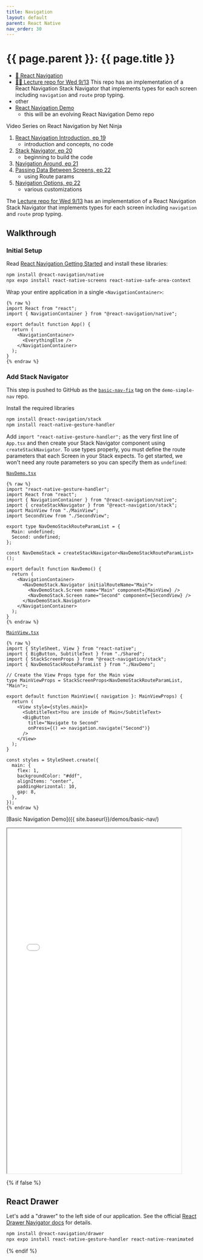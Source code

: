```yaml
---
title: Navigation
layout: default
parent: React Native
nav_order: 30
---
```


# {{ page.parent }}: {{ page.title }}

- [📘 React Navigation](https://reactnavigation.org/docs/getting-started/)
- [👨‍🏫  Lecture repo for Wed 9/13](https://github.com/bsu-cs-jb/lecture-09-13-wed)
    This repo has an implementation of a React Navigation Stack Navigator that
    implements types for each screen including `navigation` and `route` prop typing.
- other
- [React Navigation Demo](https://github.com/bsu-cs-jb/demo-navigation)
    - this will be an evolving React Navigation Demo repo

Video Series on React Navigation by Net Ninja

1. [React Navigation Introduction, ep 19](https://www.youtube.com/watch?v=OmQCU-3KPms)
    - introduction and concepts, no code
2. [Stack Navigator, ep 20](https://www.youtube.com/watch?v=cS4PgI3zBzY)
    - beginning to build the code
3. [Navigation Around, ep 21](https://www.youtube.com/watch?v=PMX6GP1TXGo)
4. [Passing Data Between Screens, ep 22](https://www.youtube.com/watch?v=-40TBdSRk6E)
    - using Route params
5. [Navigation Options, ep 22](https://www.youtube.com/watch?v=llPRMRl_ZTM)
    - various customizations


The [Lecture repo for Wed 9/13](https://github.com/bsu-cs-jb/lecture-09-13-wed)
has an implementation of a React Navigation Stack Navigator that implements
types for each screen including `navigation` and `route` prop typing.

## Walkthrough

### Initial Setup

Read [React Navigation Getting Started](https://reactnavigation.org/docs/getting-started/)
and install these libraries:

```bash
npm install @react-navigation/native
npx expo install react-native-screens react-native-safe-area-context
```

Wrap your entire application in a single `<NavigationContainer>`:

```react
{% raw %}
import React from "react";
import { NavigationContainer } from "@react-navigation/native";

export default function App() {
  return (
    <NavigationContainer>
      <EverythingElse />
    </NavigationContainer>
  );
}
{% endraw %}
```

### Add Stack Navigator

This step is pushed to GitHub as the 
[`basic-nav-fix`](https://github.com/bsu-cs-jb/demo-simple-nav/tree/basic-nav-fix)
tag on the `demo-simple-nav` repo.


Install the required libraries

```bash
npm install @react-navigation/stack
npm install react-native-gesture-handler
```

Add `import "react-native-gesture-handler";` as the very first line of `App.tsx`
and then create your Stack Navigator component using `createStackNavigator`. To
use types properly, you must define the route parameters that each Screen in
your Stack expects. To get started, we won't need any route parameters so you
can specify them as `undefined`:

[`NavDemo.tsx`](https://github.com/bsu-cs-jb/demo-simple-nav/blob/basic-nav-fix/NavDemo.tsx)
```react
{% raw %}
import "react-native-gesture-handler";
import React from "react";
import { NavigationContainer } from "@react-navigation/native";
import { createStackNavigator } from "@react-navigation/stack";
import MainView from "./MainView";
import SecondView from "./SecondView";

export type NavDemoStackRouteParamList = {
  Main: undefined;
  Second: undefined;
};

const NavDemoStack = createStackNavigator<NavDemoStackRouteParamList>();

export default function NavDemo() {
  return (
    <NavigationContainer>
      <NavDemoStack.Navigator initialRouteName="Main">
        <NavDemoStack.Screen name="Main" component={MainView} />
        <NavDemoStack.Screen name="Second" component={SecondView} />
      </NavDemoStack.Navigator>
    </NavigationContainer>
  );
}
{% endraw %}
```

[`MainView.tsx`](https://github.com/bsu-cs-jb/demo-simple-nav/blob/basic-nav-fix/MainView.tsx)
```react
{% raw %}
import { StyleSheet, View } from "react-native";
import { BigButton, SubtitleText } from "./Shared";
import { StackScreenProps } from "@react-navigation/stack";
import { NavDemoStackRouteParamList } from "./NavDemo";

// Create the View Props type for the Main view
type MainViewProps = StackScreenProps<NavDemoStackRouteParamList, "Main">;

export default function MainView({ navigation }: MainViewProps) {
  return (
    <View style={styles.main}>
      <SubtitleText>You are inside of Main</SubtitleText>
      <BigButton
        title="Navigate to Second"
        onPress={() => navigation.navigate("Second")}
      />
    </View>
  );
}

const styles = StyleSheet.create({
  main: {
    flex: 1,
    backgroundColor: "#ddf",
    alignItems: "center",
    paddingHorizontal: 10,
    gap: 8,
  },
});
{% endraw %}
```

[Basic Navigation Demo]({{ site.baseurl}}/demos/basic-nav/)

<iframe width=460 height=910 src="{{ site.baseurl}}/demos/basic-nav/">
</iframe>

{% if false %}

## React Drawer

Let's add a "drawer" to the left side of our application. See the official
[React Drawer Navigator docs](https://reactnavigation.org/docs/drawer-navigator)
for details.

```bash
npm install @react-navigation/drawer
npx expo install react-native-gesture-handler react-native-reanimated
```

{% endif %}
